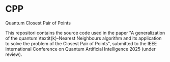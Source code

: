 # CPP
Quantum Closest Pair of Points

This repositori contains the source code used in the paper "A generalization of the quantum \textit{k}-Nearest Neighbours algorithm and its application to solve the problem of the Closest Pair of Points", submitted to the IEEE International Conference on Quantum Artificial Intelligence 2025 (under review).
